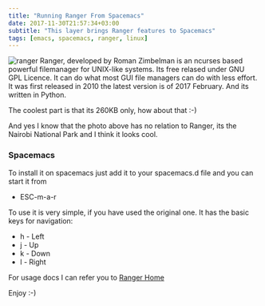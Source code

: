```yaml
---
title: "Running Ranger From Spacemacs"
date: 2017-11-30T21:57:34+03:00
subtitle: "This layer brings Ranger features to Spacemacs"
tags: [emacs, spacemacs, ranger, linux]
---
```

![ranger](/img/linux/ranger.JPG)
Ranger, developed by Roman Zimbelman is an ncurses based powerful filemanager
for UNIX-like systems. Its free relased under GNU GPL Licence. It can do what
most GUI file managers can do with less effort. It was first released in 2010
the latest version is of 2017 February. And its written in Python.

The coolest part is that its 260KB only, how about that :-)

And yes I know that the photo above has no relation to Ranger, its the Nairobi
National Park and I think it looks cool.

### Spacemacs

To install it on spacemacs just add it to your spacemacs.d file and you can
start it from 

* ESC-m-a-r

To use it is very simple, if you have used the original one. It has the basic 
keys for navigation:

* h - Left
* j - Up
* k - Down
* l - Right

For usage docs I can refer you to [Ranger Home](ranger.nongnu.org)

Enjoy :-)

